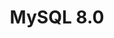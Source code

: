 ---
title: "MySQL 8.0"
categories: ["Unknown"]

link:
    url: "https://dev.mysql.com/blog-archive/whats-new-in-mysql-8-0-generally-available/"
    dead: false

message: "MySQL 8.0 is now Generally Available! This is a leap from the previous version 5.7."
---
